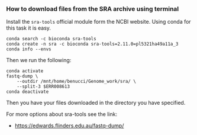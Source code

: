 ### How to download files from the SRA archive using terminal

Install the `sra-tools` official module form the NCBI website. Using conda for this task it is easy.

```
conda search -c bioconda sra-tools
conda create -n sra -c bioconda sra-tools=2.11.0=pl5321ha49a11a_3
conda info --envs
```

Then we run the following:

```
conda activate
fastq-dump \
    --outdir /mnt/home/benucci/Genome_work/sra/ \
    --split-3 $ERR008613
conda deactivate
```

Then you have your files downloaded in the directory you have specified.

For more options about sra-tools see the link: <br>
* https://edwards.flinders.edu.au/fastq-dump/
